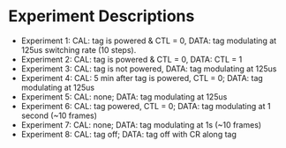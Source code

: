 # Experiment Descriptions
- Experiment 1: CAL: tag is powered & CTL = 0, DATA: tag modulating at 125us switching rate (10 steps).
- Experiment 2: CAL: tag is powered & CTL = 0, DATA: CTL = 1
- Experiment 3: CAL: tag is not powered, DATA: tag modulating at 125us
- Experiment 4: CAL: 5 min after tag is powered, CTL = 0; DATA: tag modulating at 125us
- Experiment 5: CAL: none; DATA: tag modulating at 125us
- Experiment 6: CAL: tag powered, CTL = 0; DATA: tag modulating at 1 second (~10 frames)
- Experiment 7: CAL: none; DATA: tag modulating at 1s (~10 frames)
- Experiment 8: CAL: tag off; DATA: tag off with CR along tag

